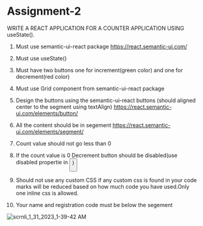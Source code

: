 # Assignment-2

WRITE A REACT APPLICATION FOR A COUNTER APPLICATION USING useState().

1. Must use semantic-ui-react package
     https://react.semantic-ui.com/

2. Must use useState() 

3. Must have two buttons one for increment(green color) and one for decrement(red color)

4. Must use Grid component from semantic-ui-react package    

5. Design the buttons using the semantic-ui-react buttons (should aligned center to the segment using textAlign)
     https://react.semantic-ui.com/elements/button/

6. All the content should be in segement
     https://react.semantic-ui.com/elements/segment/

7. Count value should not go less than 0

8. If the count value is 0 Decrement button should be disabled(use disabled propertie in <Button />)

9. Should not use any custom CSS if any custom css is found in your code marks will be reduced based on how much code you have used.Only one inline css is allowed.

10. Your name and registration code must be below the segement


![scrnli_1_31_2023_1-39-42 AM](https://user-images.githubusercontent.com/84958102/215585815-1fa51efb-746b-444c-bb29-0f5f35c5879e.gif)
